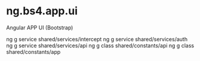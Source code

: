 # ng.bs4.app.ui
Angular APP UI (Bootstrap)

ng g service shared/services/intercept
ng g service shared/services/auth
ng g service shared/services/api
ng g class shared/constants/api
ng g class shared/constants/app